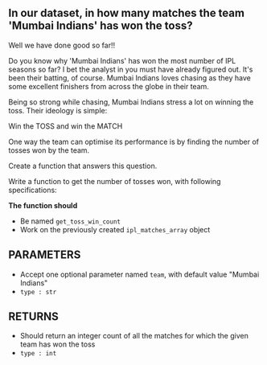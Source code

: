 ## In our dataset, in how many matches the team 'Mumbai Indians' has won the toss?

Well we have done good so far!!

Do you know why 'Mumbai Indians' has won the most number of IPL seasons so far?
I bet the analyst in you must have already figured out. It's been their batting, of course.
Mumbai Indians loves chasing as they have some excellent finishers from across the globe in their team.

Being so strong while chasing, Mumbai Indians stress a lot on winning the toss.
Their ideology is simple: 

Win the TOSS and win the MATCH


One way the team can optimise its performance is by finding the number of tosses won by the team.

Create a function that answers this question.

Write a function to get the number of tosses won, with following specifications:

**The function should**
- Be named `get_toss_win_count`
- Work on the previously created `ipl_matches_array` object

## PARAMETERS
- Accept one optional parameter named `team`, with default value "Mumbai Indians"
- `type : str`

## RETURNS
- Should return an integer count of all the matches for which the given team has won the toss
- `type : int`
